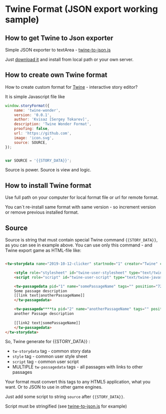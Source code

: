 # Twine Format (JSON export working sample)

## How to get Twine to Json exporter

Simple JSON exporter to textArea - [twine-to-json.js](json/twine-to-json.js)

Just [download it](https://raw.githubusercontent.com/Kvisaz/twine-json/master/json/twine-to-json.js) and install from local path or your own server.

## How to create own Twine format

How to create custom format for [Twine](https://twinery.org/) - interactive story editor?

It is simple Javascript file like

```javascript
window.storyFormat({
    name: 'twine-wonder',
    version: '0.0.1',
    author: 'Kvisaz [Sergey Tokarev]',
    description: 'Twine Wonder Format',
    proofing: false,
    url: 'https://github.com',
    image: 'icon.svg',
    source: SOURCE,
});


var SOURCE = '{{STORY_DATA}}';
```

Source is power. Source is view and logic. 

## How to install Twine format
Use full path on your computer for local format file or url for remote format.

You can`t re-install same format with same version - so increment version or remove previous installed format.

## Source
Source is string that must contain special Twine command `{{STORY_DATA}}`, as you can see in example above. You can use only this command - and Twine export game as HTML-file like:

```html

<tw-storydata name="2019-10-12-clicker" startnode="1" creator="Twine" creator-version="2.3.2" ifid="0015E4DE-EEA5-4D56-A42F-0C1CAB51D81F" zoom="1" format="twine-wonder" format-version="0.0.1" options="debug" hidden>

    <style role="stylesheet" id="twine-user-stylesheet" type="text/twine-css"></style>
    <script role="script" id="twine-user-script" type="text/twine-javascript"></script>

    <tw-passagedata pid="1" name="somePassageName" tags="" position="723,830" size="100,100">
    Some passage description
    [[link text|anotherPassageName]]
    </tw-passagedata>

    <tw-passageda****ta pid="2" name="anotherPassageName" tags="" position="860,549" size="100,100">
    another Passage description
    
    [[link2 text|somePassageName]]
    </tw-passagedata>
</tw-storydata>
```

So, Twine generate for {{STORY_DATA}} :
- `tw-storydata` tag - common story data
- `style` tag - common user style sheet
- `script` tag - common user script 
- MULTIPLE `tw-passagedata` tags - all passages with links to other passages

Your format must convert this tags to any HTML5 application, what you want. Or to JSON to use in other game engines.

Just add some script to string `source` after `{{STORY_DATA}}`.

Script must be stringified (see  [twine-to-json.js](json/twine-to-json.js) for example)